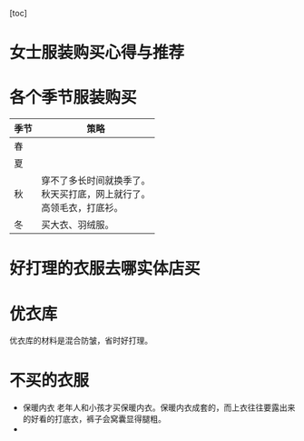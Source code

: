 [toc]



# 女士服装购买心得与推荐



# 各个季节服装购买



季节|策略
---|---
春|
夏|
秋|穿不了多长时间就换季了。<br>秋天买打底，网上就行了。<br>高领毛衣，打底衫。
冬|买大衣、羽绒服。



# 好打理的衣服去哪实体店买

# 优衣库

优衣库的材料是混合防皱，省时好打理。







# 不买的衣服



- 保暖内衣
  老年人和小孩才买保暖内衣。保暖内衣成套的，而上衣往往要露出来的好看的打底衣，裤子会窝囊显得腿粗。
- 
